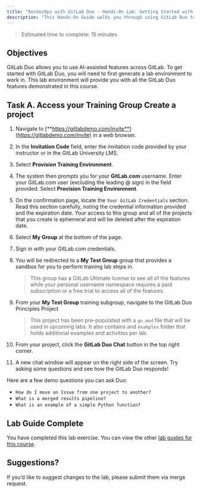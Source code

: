 ```yaml
---
title: "DevSecOps with GitLab Duo - Hands-On Lab: Getting Started with GitLab Duo"
description: "This Hands-On Guide walks you through using GitLab Duo to answer technical questions"
---
```


> Estimated time to complete: 15 minutes

## Objectives

GitLab Duo allows you to use AI-assisted features across GitLab. To get started with GitLab Duo, you will need to first generate a lab environment to work in. This lab environment will provide you with all the GitLab Duo features demonstrated in this course.

## Task A. Access your Training Group Create a project

1. Navigate to [**https://gitlabdemo.com/invite**](https://gitlabdemo.com/invite) in a web browser.

1. In the **Invitation Code** field, enter the invitation code provided by your instructor or in the GitLab University LMS.

1. Select **Provision Training Environment**.

1. The system then prompts you for your **GitLab.com** username. Enter your GitLab.com user (excluding the leading @ sign) in the field provided. Select **Provision Training Environment**.

1. On the confirmation page, locate the `Your GitLab Credentials` section. Read this section carefully, noting the credential information provided and the expiration date. Your access to this group and all of the projects that you create is ephemeral and will be deleted after the expiration date.

1. Select **My Group** at the bottom of the page.

1. Sign in with your GitLab.com credentials.

1. You will be redirected to a **My Test Group** group that provides a sandbox for you to perform training lab steps in.

    > This group has a GitLab Ultimate license to see all of the features while your personal username namespace requires a paid subscription or a free trial to access all of the features.

1. From your **My Test Group** training subgroup, navigate to the GitLab Duo Principles Project

    > This project has been pre-populated with a `go.mod` file that will be used in upcoming labs. It also contains and `examples` folder that holds additional examples and activities per lab. 

1. From your project, click the **GitLab Duo Chat** button in the top right corner.

1. A new chat window will appear on the right side of the screen. Try asking some questions and see how the GitLab Duo responds! 

Here are a few demo questions you can ask Duo:

- `How do I move an Issue from one project to another?`
- `What is a merged results pipeline?`
- `What is an example of a simple Python function?`

## Lab Guide Complete

You have completed this lab exercise. You can view the other [lab guides for this course](/handbook/customer-success/professional-services-engineering/education-services/devsecopswithduo).

## Suggestions?

If you’d like to suggest changes to the lab, please submit them via merge request.
